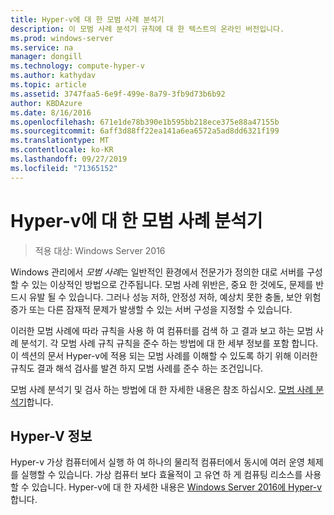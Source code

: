 ```yaml
---
title: Hyper-v에 대 한 모범 사례 분석기
description: 이 모범 사례 분석기 규칙에 대 한 텍스트의 온라인 버전입니다.
ms.prod: windows-server
ms.service: na
manager: dongill
ms.technology: compute-hyper-v
ms.author: kathydav
ms.topic: article
ms.assetid: 3747faa5-6e9f-499e-8a79-3fb9d73b6b92
author: KBDAzure
ms.date: 8/16/2016
ms.openlocfilehash: 671e1de78b390e1b595bb218ece375e88a47155b
ms.sourcegitcommit: 6aff3d88ff22ea141a6ea6572a5ad8dd6321f199
ms.translationtype: MT
ms.contentlocale: ko-KR
ms.lasthandoff: 09/27/2019
ms.locfileid: "71365152"
---
```

# <a name="best-practices-analyzer-for-hyper-v"></a>Hyper-v에 대 한 모범 사례 분석기

>적용 대상: Windows Server 2016
  
Windows 관리에서 *모범 사례*는 일반적인 환경에서 전문가가 정의한 대로 서버를 구성할 수 있는 이상적인 방법으로 간주됩니다. 모범 사례 위반은, 중요 한 것에도, 문제를 반드시 유발 될 수 있습니다. 그러나 성능 저하, 안정성 저하, 예상치 못한 충돌, 보안 위험 증가 또는 다른 잠재적 문제가 발생할 수 있는 서버 구성을 지정할 수 있습니다.  
  
이러한 모범 사례에 따라 규칙을 사용 하 여 컴퓨터를 검색 하 고 결과 보고 하는 모범 사례 분석기. 각 모범 사례 규칙 규칙을 준수 하는 방법에 대 한 세부 정보를 포함 합니다. 이 섹션의 문서 Hyper-v에 적용 되는 모범 사례를 이해할 수 있도록 하기 위해 이러한 규칙도 결과 해석 검사를 발견 하지 모범 사례를 준수 하는 조건입니다.  
  
모범 사례 분석기 및 검사 하는 방법에 대 한 자세한 내용은 참조 하십시오. [모범 사례 분석기](https://go.microsoft.com/fwlink/?LinkId=122786)합니다.  
  
## <a name="about-hyper-v"></a>Hyper-V 정보  
Hyper-v 가상 컴퓨터에서 실행 하 여 하나의 물리적 컴퓨터에서 동시에 여러 운영 체제를 실행할 수 있습니다. 가상 컴퓨터 보다 효율적이 고 유연 하 게 컴퓨팅 리소스를 사용할 수 있습니다. Hyper-v에 대 한 자세한 내용은 [Windows Server 2016에 Hyper-v](../Hyper-V-on-Windows-Server.md)합니다.  
  


